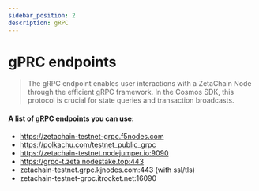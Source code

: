 ```yaml
---
sidebar_position: 2
description: gRPC
---
```


# gPRC endpoints

> The gRPC endpoint enables user interactions with a ZetaChain Node through the efficient gRPC framework. In the Cosmos SDK, this protocol is crucial for state queries and transaction broadcasts.

#### A list of gRPC endpoints you can use:
- https://zetachain-testnet-grpc.f5nodes.com
- https://polkachu.com/testnet_public_grpc
- https://zetachain-testnet.nodejumper.io:9090
- https://grpc-t.zeta.nodestake.top:443
- zetachain-testnet.grpc.kjnodes.com:443 (with ssl/tls)
- zetachain-testnet-grpc.itrocket.net:16090

